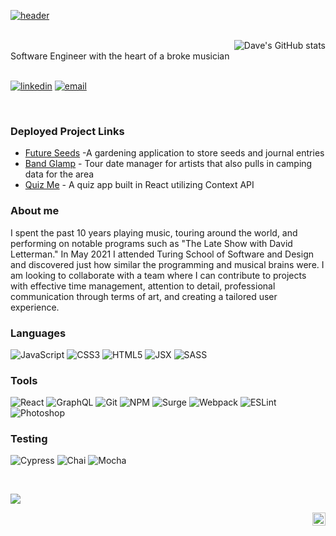 [![header](https://user-images.githubusercontent.com/81774070/137780198-b8360c58-1dec-4227-805d-beb8f8783d09.jpeg "Header")](https://www.linkedin.com/in/davidleach724)

<br>

<section align="right">
  <img align="right" alt="Dave's GitHub stats" src="https://github-readme-stats.vercel.app/api?username=davidleach724&count_private=true&hide=stars&show_icons=true&theme=prussian&hide_border=true">
</section>

<br>

<section align="left"> 
Software Engineer with the heart of a broke musician

<br>
<br>
  
<p>
  <a href="https://www.linkedin.com/in/davidleach724"><img alt="linkedin" src="https://img.shields.io/badge/-LinkedIn-black.svg?style=for-the-badge&logo=linkedin&colorB=1C5D99"/></a>
  <a href="mailto:davidleach724@gmail.com"><img alt="email" src="https://img.shields.io/badge/Gmail-D14836?style=for-the-badge&logo=gmail&logoColor=white" /></a>
</p>
</section>

<br>

### Deployed Project Links
- [Future Seeds](https://future-seeds-ui.herokuapp.com/) -A gardening application to store seeds and journal entries
- [Band Glamp](https://davidleach724.github.io/band-glamp/) - Tour date manager for artists that also pulls in camping data for the area
- [Quiz Me](https://ruthless-wish.surge.sh/) - A quiz app built in React utilizing Context API

### About me

I spent the past 10 years playing music, touring around the world, and performing on notable programs such as "The Late Show with David Letterman." In May 2021 I attended Turing School of Software and Design and discovered just how similar the programming and musical brains were. I am looking to collaborate with a team where I can contribute to projects with effective time management, attention to detail, professional communication through terms of art, and creating a tailored user experience.

### Languages

<p>
  <img alt="JavaScript" src="https://img.shields.io/badge/javascript%20-%23323330.svg?&style=for-the-badge&logo=javascript&logoColor=%23F7DF1E"/>
  <img alt="CSS3" src="https://img.shields.io/badge/css3%20-%231572B6.svg?&style=for-the-badge&logo=css3&logoColor=white"/>
  <img alt="HTML5" src="https://img.shields.io/badge/html5%20-%23E34F26.svg?&style=for-the-badge&logo=html5&logoColor=white"/>
  <img alt="JSX" src="https://img.shields.io/badge/JSX%20-%2320232a.svg?&style=for-the-badge&logo=react&logoColor=%2361DAFB"/>    
  <img alt="SASS" src="https://img.shields.io/badge/SASS%20-hotpink.svg?&style=for-the-badge&logo=SASS&logoColor=white"/>
</p>

### Tools

<p> 
  <img alt="React" src="https://img.shields.io/badge/react%20-%2320232a.svg?&style=for-the-badge&logo=react&logoColor=%2361DAFB"/> 
  <img alt="GraphQL" src="https://img.shields.io/badge/-GraphQL-E10098?style=for-the-badge&logo=graphql&logoColor=white"/>
  <img alt="Git" src="https://img.shields.io/badge/git-%23F05033.svg?style=for-the-badge&logo=git&logoColor=white"/>
  <img alt="NPM" src="https://img.shields.io/badge/NPM-%23000000.svg?style=for-the-badge&logo=npm&logoColor=white"/>  
  <img alt="Surge" src="https://img.shields.io/badge/Surge-%232E7EEA.svg?style=for-the-badge&logo=strapi"/>
  <img alt="Webpack" src="https://img.shields.io/badge/webpack-%238DD6F9.svg?style=for-the-badge&logo=webpack&logoColor=black"/>
  <img alt="ESLint" src="https://img.shields.io/badge/ESLint-4B3263?style=for-the-badge&logo=eslint&logoColor=white"/>
  <img alt="Photoshop" src="https://img.shields.io/badge/Photoshop-%231572B6.svg?style=for-the-badge&logo=adobe%20photoshop&logoColor=white" />
</p>

### Testing

<p>
  <img alt="Cypress" src="https://img.shields.io/badge/-cypress-%23E5E5E5?style=for-the-badge&logo=cypress&logoColor=058a5e"/>  
  <img alt="Chai" src="https://camo.githubusercontent.com/dc1b092fdeb7e14a149274315b4d53632d98e5ff80d94f3fc04bf2f995369b31/68747470733a2f2f696d672e736869656c64732e696f2f62616467652f636861692d4131313430343f7374796c653d666f722d7468652d6261646765266c6f676f3d63686169266c6f676f436f6c6f723d7768697465"/>
  <img alt="Mocha" src="https://img.shields.io/badge/-mocha-%238D6748?&style=for-the-badge&logo=mocha&logoColor=white"/>
</p> 

<br>

<a href="https://github.com/davidleach724/github-readme-stats"><img align="center" src="https://github-readme-stats.vercel.app/api/top-langs/?username=davidleach724&layout=compact&theme=prussian&hide_border=true" /></a>

<a href="https://twitter.com/mrdaveleach">
  <img align="right" alt="Dave Leach | Twitter" width="21px" src="https://raw.githubusercontent.com/anuraghazra/anuraghazra/master/assets/twitter.svg" />
</a>
